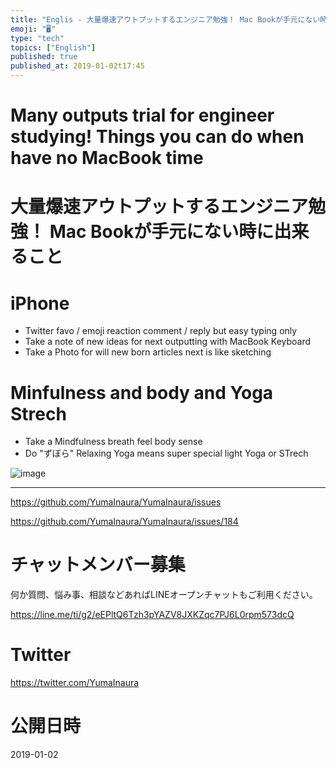 ```yaml
---
title: "Englis - 大量爆速アウトプットするエンジニア勉強！ Mac Bookが手元にない時に出来ること"
emoji: "🖥"
type: "tech"
topics: ["English"]
published: true
published_at: 2019-01-02t17:45
---
```


# Many outputs trial for engineer studying! Things you can do when have no MacBook time

# 大量爆速アウトプットするエンジニア勉強！ Mac Bookが手元にない時に出来ること

# iPhone

- Twitter favo / emoji reaction comment / reply but easy typing only
- Take a note of new ideas for next outputting with MacBook Keyboard
- Take a Photo for will new born articles next is like sketching 

# Minfulness and body and Yoga Strech

- Take a Mindfulness breath feel body sense
- Do "ずぼら" Relaxing Yoga means super special light Yoga or STrech

![image](https://user-images.githubusercontent.com/13635059/50584915-b3356080-0eb5-11e9-823d-42b20806e9d1.png)

---

https://github.com/YumaInaura/YumaInaura/issues

https://github.com/YumaInaura/YumaInaura/issues/184








<!-- Update From Qiita API -->

# チャットメンバー募集


何か質問、悩み事、相談などあればLINEオープンチャットもご利用ください。

https://line.me/ti/g2/eEPltQ6Tzh3pYAZV8JXKZqc7PJ6L0rpm573dcQ





# Twitter


https://twitter.com/YumaInaura


<!-- Update From Qiita API -->



# 公開日時

2019-01-02
